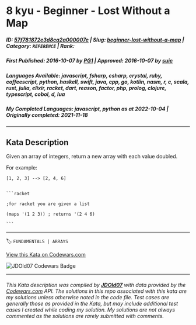 # 8 kyu - Beginner - Lost Without a Map

##### **ID**: [57f781872e3d8ca2a000007e](https://www.codewars.com/kata/57f781872e3d8ca2a000007e) | **Slug**: [beginner-lost-without-a-map](https://www.codewars.com/kata/57f781872e3d8ca2a000007e) | **Category**: `REFERENCE` | **Rank**: <span style="color:white">8 kyu</span>

##### **First Published**: 2016-10-07 ***by*** [PG1](https://www.codewars.com/users/PG1) | **Approved**: 2016-10-07 ***by*** [suic](https://www.codewars.com/users/suic)

##### **Languages Available**: javascript, fsharp, csharp, crystal, ruby, coffeescript, python, haskell, swift, java, cpp, go, kotlin, nasm, r, c, scala, rust, julia, elixir, racket, dart, reason, factor, php, prolog, clojure, typescript, cobol, d, lua

##### **My Completed Languages**: javascript, python ***as at*** 2022-10-04 | **Originally completed**: 2021-11-18

---

## Kata Description


Given an array of integers, return a new array with each value doubled.



For example:



`[1, 2, 3] --> [2, 4, 6]`



~~~if:racket

```racket

;for racket you are given a list

(maps '(1 2 3)) ; returns '(2 4 6)

```

~~~

---


🏷 `FUNDAMENTALS | ARRAYS`


[View this Kata on Codewars.com](https://www.codewars.com/kata/57f781872e3d8ca2a000007e)

![](https://www.codewars.com/users/jdold07/badges/large "JDOld07 Codewars Badge")

---

###### *This Kata description was compiled by [**JDOld07**](https://tpstech.dev) with data provided by the [Codewars.com](https://www.codewars.com) API.  The solutions in this repo associated with this kata are my solutions unless otherwise noted in the code file.  Test cases are generally those as provided in the Kata, but may include additional test cases I created while coding my solution.  My solutions are not always commented as the solutions are rarely submitted with comments.*
